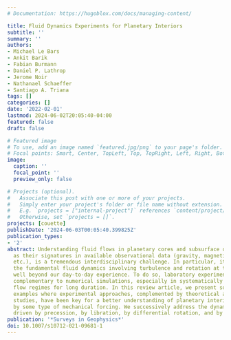 ```yaml
---
# Documentation: https://hugoblox.com/docs/managing-content/

title: Fluid Dynamics Experiments for Planetary Interiors
subtitle: ''
summary: ''
authors:
- Michael Le Bars
- Ankit Barik
- Fabian Burmann
- Daniel P. Lathrop
- Jerome Noir
- Nathanael Schaeffer
- Santiago A. Triana
tags: []
categories: []
date: '2022-02-01'
lastmod: 2024-06-02T20:05:40-04:00
featured: false
draft: false

# Featured image
# To use, add an image named `featured.jpg/png` to your page's folder.
# Focal points: Smart, Center, TopLeft, Top, TopRight, Left, Right, BottomLeft, Bottom, BottomRight.
image:
  caption: ''
  focal_point: ''
  preview_only: false

# Projects (optional).
#   Associate this post with one or more of your projects.
#   Simply enter your project's folder or file name without extension.
#   E.g. `projects = ["internal-project"]` references `content/project/deep-learning/index.md`.
#   Otherwise, set `projects = []`.
projects: [couette]
publishDate: '2024-06-03T00:05:40.399825Z'
publication_types:
- '2'
abstract: Understanding fluid flows in planetary cores and subsurface oceans, as well
  as their signatures in available observational data (gravity, magnetism, rotation,
  etc.), is a tremendous interdisciplinary challenge. In particular, it requires understanding
  the fundamental fluid dynamics involving turbulence and rotation at typical scales
  well beyond our day-to-day experience. To do so, laboratory experiments are fully
  complementary to numerical simulations, especially in systematically exploring extreme
  flow regimes for long duration. In this review article, we present some illustrative
  examples where experimental approaches, complemented by theoretical and numerical
  studies, have been key for a better understanding of planetary interior flows driven
  by some type of mechanical forcing. We successively address the dynamics of flows
  driven by precession, by libration, by differential rotation, and by boundary topography.
publication: '*Surveys in Geophysics*'
doi: 10.1007/s10712-021-09681-1
---
```

